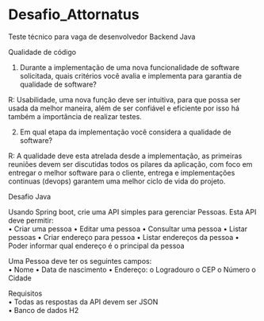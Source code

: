 # Desafio_Attornatus
Teste técnico para vaga de desenvolvedor Backend Java

Qualidade de código

1.	Durante a implementação de uma nova funcionalidade de software solicitada, quais critérios você avalia e implementa para garantia de qualidade de software?

R: Usabilidade, uma nova função deve ser intuitiva, para que possa ser usada da melhor maneira, além de ser confiável e eficiente por isso há também a importância de realizar testes.


2.	Em qual etapa da implementação você considera a qualidade de software?

R: A qualidade deve esta atrelada desde a implementação, as primeiras reuniões devem ser discutidas todos os pilares da aplicação, com foco em entregar o melhor software para o cliente, entrega e implementações continuas (devops) garantem uma melhor ciclo de vida do projeto.


Desafio Java

Usando Spring boot, crie uma API simples para gerenciar Pessoas. Esta API deve permitir:  
•	Criar uma pessoa
•	Editar uma pessoa
•	Consultar uma pessoa
•	Listar pessoas
•	Criar endereço para pessoa
•	Listar endereços da pessoa
•	Poder informar qual endereço é o principal da pessoa  

Uma Pessoa deve ter os seguintes campos:  
•	Nome
•	Data de nascimento
•	Endereço:
o	Logradouro
o	CEP
o	Número
o	Cidade

Requisitos  
•	Todas as respostas da API devem ser JSON  
•	Banco de dados H2
